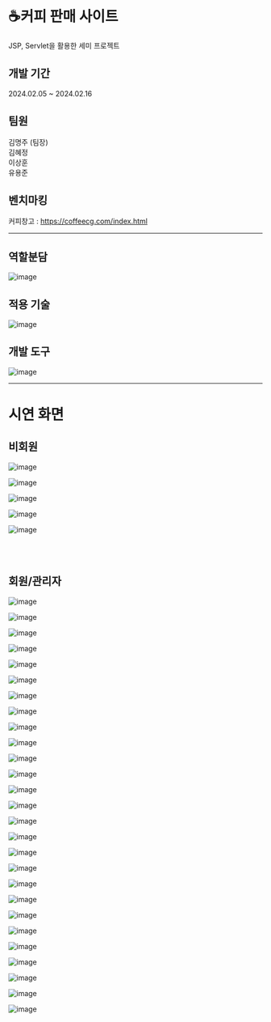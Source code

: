 <h1> ☕커피 판매 사이트</h1>

JSP, Servlet을 활용한 세미 프로젝트
<br/>




## 개발 기간
2024.02.05 ~ 2024.02.16
<br/>


## 팀원
김명주 (팀장)   
김혜정   
이상훈   
유용준
<br/>


## 벤치마킹
커피창고 :  https://coffeecg.com/index.html 
<br/>
***
## 역할분담
![image](https://github.com/myeongjjj/jsp-semi-project/assets/155945022/433e472f-69b1-4e82-a594-ed9af1282f3e)


## 적용 기술
![image](https://github.com/myeongjjj/jsp-semi-project/assets/155945022/da545dd0-f6c7-4a4e-8e40-be443a881498)

## 개발 도구
![image](https://github.com/myeongjjj/jsp-semi-project/assets/155945022/3d717770-d37e-491d-af5f-829efb30bdb8)
<br/>
***


<h1>시연 화면</h1>
<h2>비회원</h2>

![image](https://github.com/myeongjjj/jsp-semi-project/assets/155945022/1162fa91-9e22-45ad-ab5c-348d345d3721)

![image](https://github.com/myeongjjj/jsp-semi-project/assets/155945022/638638f1-3860-4001-a017-de6c0920ba07)

![image](https://github.com/myeongjjj/jsp-semi-project/assets/155945022/40ce14fa-12a2-4987-b3e3-b645cd252319)

![image](https://github.com/myeongjjj/jsp-semi-project/assets/155945022/e05e2afd-9d6c-4d30-a407-7b7012a46a58)

![image](https://github.com/myeongjjj/jsp-semi-project/assets/155945022/e68407d7-2e1a-45fd-af92-d6aeaeee2d40)   

<br/>
<br/>
<h2>회원/관리자</h2>

![image](https://github.com/myeongjjj/jsp-semi-project/assets/155945022/e8832bfb-0557-462e-b0bd-d86cce461ddc)


![image](https://github.com/myeongjjj/jsp-semi-project/assets/155945022/44375f53-4afc-430a-9651-8744911e47d8)


![image](https://github.com/myeongjjj/jsp-semi-project/assets/155945022/21a1bf2e-86c4-4d76-88dc-6f7393c2953d)


![image](https://github.com/myeongjjj/jsp-semi-project/assets/155945022/5860bc1f-7650-4ccc-90f4-e6d5c80c3877)


![image](https://github.com/myeongjjj/jsp-semi-project/assets/155945022/7d331660-d46a-4909-bade-386ae7e29fdb)


![image](https://github.com/myeongjjj/jsp-semi-project/assets/155945022/81dc8739-6c2d-4783-a12c-94b68f706b7d)


![image](https://github.com/myeongjjj/jsp-semi-project/assets/155945022/54e26de6-73da-4c77-b481-377b581ddbba)


![image](https://github.com/myeongjjj/jsp-semi-project/assets/155945022/2bb38a31-9f8d-432a-a894-1cb54e84ab5f)


![image](https://github.com/myeongjjj/jsp-semi-project/assets/155945022/f00a6b9d-21e8-4707-84f9-0eea312655af)


![image](https://github.com/myeongjjj/jsp-semi-project/assets/155945022/c224329b-8f65-4880-af66-8f707eb603ee)


![image](https://github.com/myeongjjj/jsp-semi-project/assets/155945022/cdb5f06f-049d-4294-9f54-efd1d295bce9)


![image](https://github.com/myeongjjj/jsp-semi-project/assets/155945022/b23be4fe-bd43-4378-a457-dab74d108a6d)


![image](https://github.com/myeongjjj/jsp-semi-project/assets/155945022/b7b5433e-1fc2-4ad1-95df-6d46d02aadef)


![image](https://github.com/myeongjjj/jsp-semi-project/assets/155945022/3fd4fa39-0ea2-4f3a-93ad-babc4117001a)


![image](https://github.com/myeongjjj/jsp-semi-project/assets/155945022/9174285b-96cc-4fb4-b4ed-46e7f5564a9b)


![image](https://github.com/myeongjjj/jsp-semi-project/assets/155945022/a3bfbebc-4fed-4232-a4ef-d3e3845c3695)


![image](https://github.com/myeongjjj/jsp-semi-project/assets/155945022/b57570a2-e777-41d5-a78d-f0a04eb14b4a)


![image](https://github.com/myeongjjj/jsp-semi-project/assets/155945022/e0c26cf5-aa55-4e9f-a36d-ec847463ba49)


![image](https://github.com/myeongjjj/jsp-semi-project/assets/155945022/50ef6358-e7e9-4e7b-88a4-dc299d6cb6c9)


![image](https://github.com/myeongjjj/jsp-semi-project/assets/155945022/a5148db3-4d21-4915-b2f9-9d1db12dbe09)



![image](https://github.com/myeongjjj/jsp-semi-project/assets/155945022/e5cc90fa-0927-4ac7-90a2-d9d5cbf8094d)



![image](https://github.com/myeongjjj/jsp-semi-project/assets/155945022/e6c00263-1d91-4b7a-91fb-2b056c950099)


![image](https://github.com/myeongjjj/jsp-semi-project/assets/155945022/0ff1ac53-3276-4fa6-9354-02b33f50a1f3)


![image](https://github.com/myeongjjj/jsp-semi-project/assets/155945022/57f3b9f8-341e-4616-84d4-e9add82d5bdd)


![image](https://github.com/myeongjjj/jsp-semi-project/assets/155945022/de19fbed-032d-49e3-a51c-054b09c04b45)


![image](https://github.com/myeongjjj/jsp-semi-project/assets/155945022/3b6b3b35-0b6c-4a45-a98f-ced38b7c149e)


![image](https://github.com/myeongjjj/jsp-semi-project/assets/155945022/32aaf8b9-09f9-4868-941b-267a1b4409ae)













